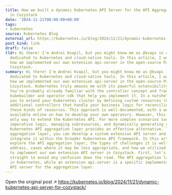 ```yaml
---
title: How we built a dynamic Kubernetes API Server for the API Aggregation Layer
  in Cozystack
date: '2024-11-21T00:00:00+00:00'
tags:
- kubernetes
source: Kubernetes Blog
external_url: https://kubernetes.io/blog/2024/11/21/dynamic-kubernetes-api-server-for-cozystack/
post_kind: link
draft: false
tldr: Hi there! I'm Andrei Kvapil, but you might know me as @kvaps in communities
  dedicated to Kubernetes and cloud-native tools. In this article, I want to share
  how we implemented our own extension api-server in the open-source PaaS platform,
  Cozystack.
summary: Hi there! I'm Andrei Kvapil, but you might know me as @kvaps in communities
  dedicated to Kubernetes and cloud-native tools. In this article, I want to share
  how we implemented our own extension api-server in the open-source PaaS platform,
  Cozystack. Kubernetes truly amazes me with its powerful extensibility features.
  You're probably already familiar with the controller concept and frameworks like
  kubebuilder and operator-sdk that help you implement it. In a nutshell, they allow
  you to extend your Kubernetes cluster by defining custom resources (CRDs) and writing
  additional controllers that handle your business logic for reconciling and managing
  these kinds of resources. This approach is well-documented, with a wealth of information
  available online on how to develop your own operators. However, this is not the
  only way to extend the Kubernetes API. For more complex scenarios such as implementing
  imperative logic, managing subresources, and dynamically generating responses—the
  Kubernetes API aggregation layer provides an effective alternative. Through the
  aggregation layer, you can develop a custom extension API server and seamlessly
  integrate it within the broader Kubernetes API framework. In this article, I will
  explore the API aggregation layer, the types of challenges it is well-suited to
  address, cases where it may be less appropriate, and how we utilized this model
  to implement our own extension API server in Cozystack. First, let's get definitions
  straight to avoid any confusion down the road. The API aggregation layer is a feature
  in Kubernetes, while an extension api-server is a specific implementation of an
  API server for the aggregation layer.
---
```

Open the original post ↗ https://kubernetes.io/blog/2024/11/21/dynamic-kubernetes-api-server-for-cozystack/
